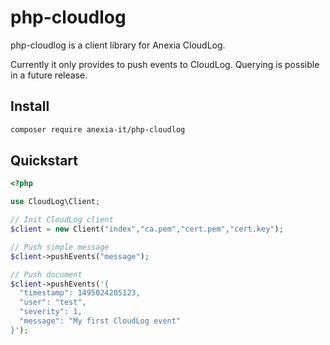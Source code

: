 php-cloudlog
===

php-cloudlog is a client library for Anexia CloudLog.

Currently it only provides to push events to CloudLog. Querying is possible in a future release.

## Install

```sh
composer require anexia-it/php-cloudlog
```

## Quickstart

```php
<?php

use CloudLog\Client;

// Init CloudLog client
$client = new Client("index","ca.pem","cert.pem","cert.key");

// Push simple message
$client->pushEvents("message");

// Push document
$client->pushEvents('{
  "timestamp": 1495024205123,
  "user": "test",
  "severity": 1,
  "message": "My first CloudLog event"
}');
```